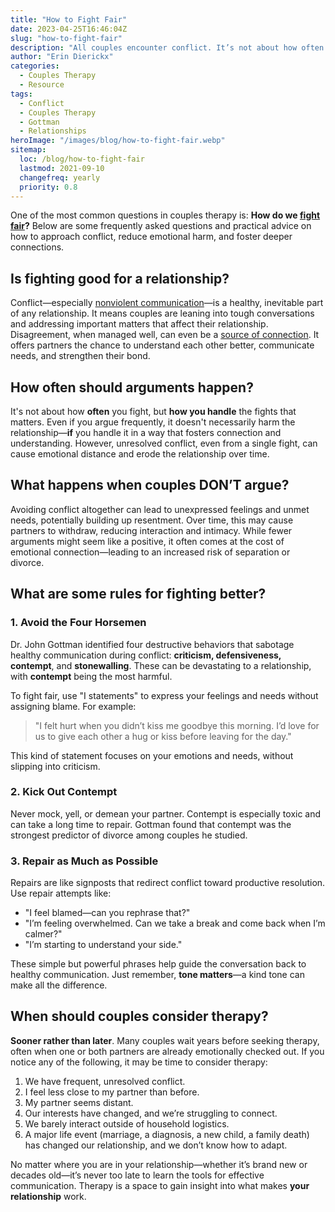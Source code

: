 ```yaml
---
title: "How to Fight Fair"
date: 2023-04-25T16:46:04Z
slug: "how-to-fight-fair"
description: "All couples encounter conflict. It’s not about how often we fight, but how we handle conflict that determines the strength of a relationship."
author: "Erin Dierickx"
categories:
  - Couples Therapy
  - Resource
tags:
  - Conflict
  - Couples Therapy
  - Gottman
  - Relationships
heroImage: "/images/blog/how-to-fight-fair.webp"
sitemap:
  loc: /blog/how-to-fight-fair
  lastmod: 2021-09-10
  changefreq: yearly
  priority: 0.8
---
```


One of the most common questions in couples therapy is: **How do we [fight fair](https://amzn.to/40A22ZW)?** Below are some frequently asked questions and practical advice on how to approach conflict, reduce emotional harm, and foster deeper connections.

## Is fighting good for a relationship?

Conflict—especially [nonviolent communication](https://amzn.to/3mYRIgi)—is a healthy, inevitable part of any relationship. It means couples are leaning into tough conversations and addressing important matters that affect their relationship. Disagreement, when managed well, can even be a [source of connection](https://amzn.to/3NahrgH). It offers partners the chance to understand each other better, communicate needs, and strengthen their bond.

## How often should arguments happen?

It's not about how **often** you fight, but **how you handle** the fights that matters. Even if you argue frequently, it doesn't necessarily harm the relationship—**if** you handle it in a way that fosters connection and understanding. However, unresolved conflict, even from a single fight, can cause emotional distance and erode the relationship over time.

## What happens when couples DON’T argue?

Avoiding conflict altogether can lead to unexpressed feelings and unmet needs, potentially building up resentment. Over time, this may cause partners to withdraw, reducing interaction and intimacy. While fewer arguments might seem like a positive, it often comes at the cost of emotional connection—leading to an increased risk of separation or divorce.

## What are some rules for fighting better?

### 1. Avoid the Four Horsemen

Dr. John Gottman identified four destructive behaviors that sabotage healthy communication during conflict: **criticism, defensiveness, contempt**, and **stonewalling**. These can be devastating to a relationship, with **contempt** being the most harmful. 

To fight fair, use "I statements" to express your feelings and needs without assigning blame. For example:

> "I felt hurt when you didn’t kiss me goodbye this morning. I’d love for us to give each other a hug or kiss before leaving for the day."

This kind of statement focuses on your emotions and needs, without slipping into criticism.

### 2. Kick Out Contempt

Never mock, yell, or demean your partner. Contempt is especially toxic and can take a long time to repair. Gottman found that contempt was the strongest predictor of divorce among couples he studied.

### 3. Repair as Much as Possible

Repairs are like signposts that redirect conflict toward productive resolution. Use repair attempts like:

- "I feel blamed—can you rephrase that?"
- "I’m feeling overwhelmed. Can we take a break and come back when I’m calmer?"
- "I’m starting to understand your side."

These simple but powerful phrases help guide the conversation back to healthy communication. Just remember, **tone matters**—a kind tone can make all the difference.

## When should couples consider therapy?

**Sooner rather than later**. Many couples wait years before seeking therapy, often when one or both partners are already emotionally checked out. If you notice any of the following, it may be time to consider therapy:

1. We have frequent, unresolved conflict.
2. I feel less close to my partner than before.
3. My partner seems distant.
4. Our interests have changed, and we’re struggling to connect.
5. We barely interact outside of household logistics.
6. A major life event (marriage, a diagnosis, a new child, a family death) has changed our relationship, and we don’t know how to adapt.

No matter where you are in your relationship—whether it’s brand new or decades old—it’s never too late to learn the tools for effective communication. Therapy is a space to gain insight into what makes **your relationship** work.


